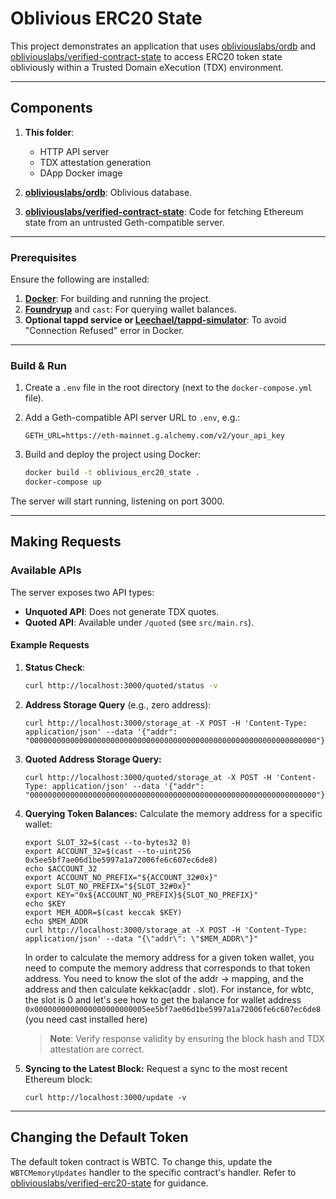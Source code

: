 # Oblivious ERC20 State

This project demonstrates an application that uses [obliviouslabs/ordb](https://github.com/obliviouslabs/ordb) and [obliviouslabs/verified-contract-state](https://github.com/obliviouslabs/verified_contract_state) to access ERC20 token state obliviously within a Trusted Domain eXecution (TDX) environment.

---

## Components

1. **This folder**: 
   - HTTP API server
   - TDX attestation generation
   - DApp Docker image

2. **[obliviouslabs/ordb](https://github.com/obliviouslabs/ordb)**: Oblivious database.

3. **[obliviouslabs/verified-contract-state](https://github.com/obliviouslabs/verified_contract_state)**: Code for fetching Ethereum state from an untrusted Geth-compatible server.

---
### Prerequisites

Ensure the following are installed:

1. **[Docker](https://www.docker.com/)**: For building and running the project.
2. **[Foundryup](https://book.getfoundry.sh/getting-started/installation)** and `cast`: For querying wallet balances.
3. **Optional tappd service or [Leechael/tappd-simulator](https://github.com/Leechael/tappd-simulator)**: To avoid "Connection Refused" error in Docker.

---

### Build & Run

1. Create a `.env` file in the root directory (next to the `docker-compose.yml` file).

2. Add a Geth-compatible API server URL to `.env`, e.g.:
   ```env
   GETH_URL=https://eth-mainnet.g.alchemy.com/v2/your_api_key
3. Build and deploy the project using Docker:
   ```bash
   docker build -t oblivious_erc20_state .
   docker-compose up
The server will start running, listening on port 3000. 

---

## Making Requests

### Available APIs

The server exposes two API types:
- **Unquoted API**: Does not generate TDX quotes.
- **Quoted API**: Available under `/quoted` (see `src/main.rs`).

#### Example Requests

1. **Status Check**:
   ```bash
   curl http://localhost:3000/quoted/status -v
2.  **Address Storage Query** (e.g., zero address):
    ```
    curl http://localhost:3000/storage_at -X POST -H 'Content-Type: application/json' --data '{"addr": "0000000000000000000000000000000000000000000000000000000000000000"}'
3. **Quoted Address Storage Query:**
    ```
    curl http://localhost:3000/quoted/storage_at -X POST -H 'Content-Type: application/json' --data '{"addr": "0000000000000000000000000000000000000000000000000000000000000000"}'
4. **Querying Token Balances:** Calculate the memory address for a specific wallet:
      ```
      export SLOT_32=$(cast --to-bytes32 0)
      export ACCOUNT_32=$(cast --to-uint256 0x5ee5bf7ae06d1be5997a1a72006fe6c607ec6de8)
      echo $ACCOUNT_32
      export ACCOUNT_NO_PREFIX="${ACCOUNT_32#0x}"
      export SLOT_NO_PREFIX="${SLOT_32#0x}"
      export KEY="0x${ACCOUNT_NO_PREFIX}${SLOT_NO_PREFIX}"
      echo $KEY
      export MEM_ADDR=$(cast keccak $KEY)
      echo $MEM_ADDR
      curl http://localhost:3000/storage_at -X POST -H 'Content-Type: application/json' --data "{\"addr\": \"$MEM_ADDR\"}"
    ```
    In order to calculate the memory address for a given token wallet, you need to compute the memory address that corresponds to that token address. You need to know the slot of the addr -> mapping, and the address and then calculate kekkac(addr . slot). For instance, for wbtc, the slot is 0 and let's see how to get the balance for wallet address `0x0000000000000000000000005ee5bf7ae06d1be5997a1a72006fe6c607ec6de8` (you need cast installed here)
     >**Note**: Verify response validity by ensuring the block hash and TDX attestation are correct.
    
5. **Syncing to the Latest Block:** Request a sync to the most recent Ethereum block:
    ```
    curl http://localhost:3000/update -v
---
## Changing the Default Token
The default token contract is WBTC. To change this, update the `WBTCMemoryUpdates` handler to the specific contract's handler. Refer to [obliviouslabs/verified-erc20-state](https://github.com/obliviouslabs/verified_contract_state) for guidance.
